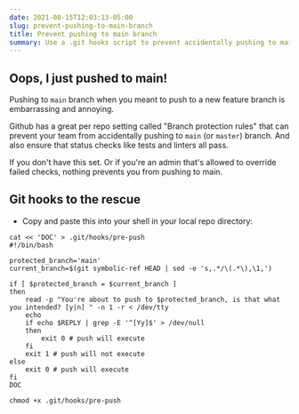 ```yaml
---
date: 2021-08-15T12:03:13-05:00
slug: prevent-pushing-to-main-branch
title: Prevent pushing to main branch
summary: Use a .git hooks script to prevent accidentally pushing to main branch
---
```


## Oops, I just pushed to main!

Pushing to `main` branch when you meant to push to a new feature branch is embarrassing and annoying.

Github has a great per repo setting called "Branch protection rules" that can prevent your team from accidentally pushing to `main` (or `master`) branch. And also ensure that status checks like tests and linters all pass.

If you don't have this set. Or if you're an admin that's allowed to override failed checks, nothing prevents you from pushing to main.

## Git hooks to the rescue

- Copy and paste this into your shell in your local repo directory:

```shell
cat << 'DOC' > .git/hooks/pre-push
#!/bin/bash

protected_branch='main'
current_branch=$(git symbolic-ref HEAD | sed -e 's,.*/\(.*\),\1,')

if [ $protected_branch = $current_branch ]
then
    read -p "You're about to push to $protected_branch, is that what you intended? [y|n] " -n 1 -r < /dev/tty
    echo
    if echo $REPLY | grep -E '^[Yy]$' > /dev/null
    then
        exit 0 # push will execute
    fi
    exit 1 # push will not execute
else
    exit 0 # push will execute
fi
DOC

chmod +x .git/hooks/pre-push
```
